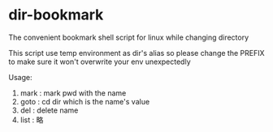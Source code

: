 # dir-bookmark
The convenient bookmark shell script for linux while changing directory

This script use temp environment as dir's alias so please change the PREFIX to make sure it won't overwrite your env unexpectedly

Usage:
1. mark <name> : mark pwd with the name
2. goto <name> : cd dir which is the name's value
3. del <name> : delete name
4. list : 略
